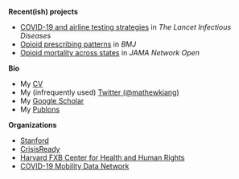 <!--
### About me
**mkiang/mkiang** is a ✨ _special_ ✨ repository because its `README.md` (this file) appears on your GitHub profile.
-->

**Recent(ish) projects**

- [COVID-19 and airline testing strategies](https://github.com/mkiang/airline_testing_strategies) in _The Lancet Infectious Diseases_
- [Opioid prescribing patterns](https://github.com/mkiang/disproportionate_prescribing) in _BMJ_
- [Opioid mortality across states](https://github.com/mkiang/opioid_geographic) in _JAMA Network Open_

**Bio**

- My [CV](https://mathewkiang.com/assets/mkiangcv.pdf)
- My (infrequently used) [Twitter (@mathewkiang)](https://twitter.com/mathewkiang)
- My [Google Scholar](https://scholar.google.com/citations?user=eD9_J3wAAAAJ&hl=en)
- My [Publons](https://publons.com/researcher/1535781/mathew-kiang/)

**Organizations**

- [Stanford](https://med.stanford.edu/epidemiology-dept.html)
- [CrisisReady](https://crisisready.io)
- [Harvard FXB Center for Health and Human Rights](https://fxb.harvard.edu)
- [COVID-19 Mobility Data Network](https://www.covid19mobility.org)
